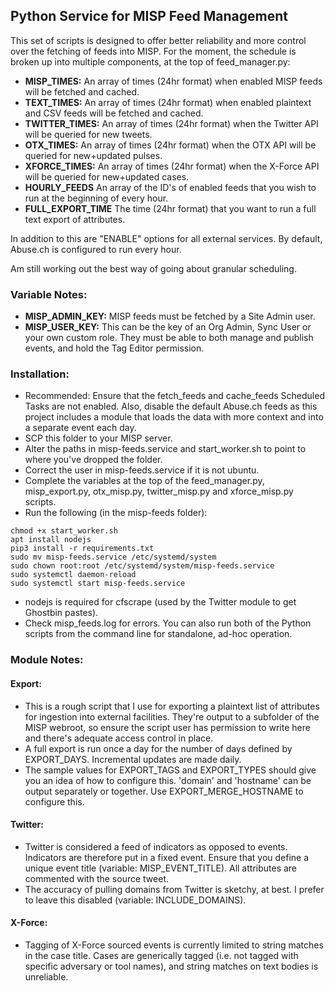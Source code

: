 ## Python Service for MISP Feed Management
This set of scripts is designed to offer better reliability and more control over the fetching of feeds into MISP. For the moment, the schedule is broken up into multiple components, at the top of feed_manager.py:
- **MISP_TIMES:** An array of times (24hr format) when enabled MISP feeds will be fetched and cached.  
- **TEXT_TIMES:** An array of times (24hr format) when enabled plaintext and CSV feeds will be fetched and cached.  
- **TWITTER_TIMES:** An array of times (24hr format) when the Twitter API will be queried for new tweets.  
- **OTX_TIMES:** An array of times (24hr format) when the OTX API will be queried for new+updated pulses.  
- **XFORCE_TIMES:** An array of times (24hr format) when the X-Force API will be queried for new+updated cases.  
- **HOURLY_FEEDS** An array of the ID's of enabled feeds that you wish to run at the beginning of every hour.  
- **FULL_EXPORT_TIME** The time (24hr format) that you want to run a full text export of attributes.  

In addition to this are "ENABLE" options for all external services. By default, Abuse.ch is configured to run every hour.

Am still working out the best way of going about granular scheduling.

### Variable Notes:
- **MISP_ADMIN_KEY:** MISP feeds must be fetched by a Site Admin user.  
- **MISP_USER_KEY:** This can be the key of an Org Admin, Sync User or your own custom role. They must be able to both manage and publish events, and hold the Tag Editor permission.  

### Installation:
- Recommended: Ensure that the fetch_feeds and cache_feeds Scheduled Tasks are not enabled.   Also, disable the default Abuse.ch feeds as this project includes a module that loads the data with more context and into a separate event each day.
- SCP this folder to your MISP server.  
- Alter the paths in misp-feeds.service and start_worker.sh to point to where you've dropped the folder.  
- Correct the user in misp-feeds.service if it is not ubuntu.  
- Complete the variables at the top of the feed_manager.py, misp_export.py, otx_misp.py, twitter_misp.py and xforce_misp.py scripts.  
- Run the following (in the misp-feeds folder):  
```
chmod +x start_worker.sh
apt install nodejs
pip3 install -r requirements.txt
sudo mv misp-feeds.service /etc/systemd/system
sudo chown root:root /etc/systemd/system/misp-feeds.service
sudo systemctl daemon-reload
sudo systemctl start misp-feeds.service
```
- nodejs is required for cfscrape (used by the Twitter module to get Ghostbin pastes).  
- Check misp_feeds.log for errors. You can also run both of the Python scripts from the command line for standalone, ad-hoc operation.  

### Module Notes:
#### Export:
- This is a rough script that I use for exporting a plaintext list of attributes for ingestion into external facilities. They're output to a subfolder of the MISP webroot, so ensure the script user has permission to write here and there's adequate access control in place.  
- A full export is run once a day for the number of days defined by EXPORT_DAYS. Incremental updates are made daily.  
- The sample values for EXPORT_TAGS and EXPORT_TYPES should give you an idea of how to configure this. 'domain' and 'hostname' can be output separately or together. Use EXPORT_MERGE_HOSTNAME to configure this.  

#### Twitter:
- Twitter is considered a feed of indicators as opposed to events. Indicators are therefore put in a fixed event. Ensure that you define a unique event title (variable: MISP_EVENT_TITLE). All attributes are commented with the source tweet.  
- The accuracy of pulling domains from Twitter is sketchy, at best. I prefer to leave this disabled (variable: INCLUDE_DOMAINS).  

#### X-Force:
- Tagging of X-Force sourced events is currently limited to string matches in the case title. Cases are generically tagged (i.e. not tagged with specific adversary or tool names), and string matches on text bodies is unreliable.  